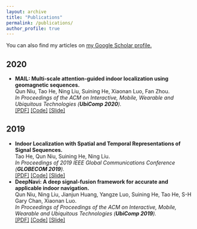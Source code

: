 ```yaml
---
layout: archive
title: "Publications"
permalink: /publications/
author_profile: true
---
```


You can also find my articles on <u><a href="https://scholar.google.com/citations?user=ETHNJ0QAAAAJ&hl=zh-CN">my Google Scholar profile</a>.</u>

2020
--------
* **MAIL: Multi-scale attention-guided indoor localization using geomagnetic sequences.**  
  Qun Niu, Tao He, Ning Liu, Suining He, Xiaonan Luo, Fan Zhou.        
  *In Proceedings of the ACM on Interactive, Mobile, Wearable and Ubiquitous Technologies (**UbiComp 2020**).*    
  [[PDF]](http://academicpages.github.io/files/2020_MAIL.pdf)  [[Code]]()  [[Slide]]()

2019
--------
* **Indoor Localization with Spatial and Temporal Representations of Signal Sequences.**  
  Tao He, Qun Niu, Suining He, Ning Liu.     
  *In Proceedings of 2019 IEEE Global Communications Conference (**GLOBECOM 2019**).*    
  [[PDF]](http://academicpages.github.io/files/2019_ST-Loc.pdf)  [[Code]]()  [[Slide]]()
* **DeepNavi: A deep signal-fusion framework for accurate and applicable indoor navigation.**  
  Qun Niu, Ning Liu, Jianjun Huang, Yangze Luo, Suining He, Tao He, S-H Gary Chan, Xiaonan Luo.     
  *In Proceedings of Proceedings of the ACM on Interactive, Mobile, Wearable and Ubiquitous Technologies (**UbiComp 2019**).*    
  [[PDF]](http://academicpages.github.io/files/2019_DeepNavi.pdf)  [[Code]]()  [[Slide]]()

